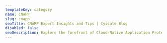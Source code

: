 ```yaml
---
templateKey: category
name: CNAPP
slug: cnapp
seoTitle: CNAPP Expert Insights and Tips | Cyscale Blog
disabled: false
seoDescription: Explore the forefront of Cloud-Native Application Protection. Discover latest CNAPP trends, strategies, and expert advice for robust cloud application security.
---
```


